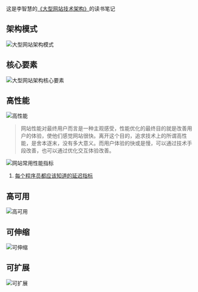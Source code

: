 这是李智慧的[《大型网站技术架构》](https://book.douban.com/subject/25723064/)的读书笔记

## 架构模式

![大型网站架构模式](/images/功能在诗外/大型网站技术架构/大型网站架构模式.png)

## 核心要素

![大型网站架构核心要素](/images/功能在诗外/大型网站技术架构/大型网站架构核心要素.png)

## 高性能

![高性能](/images/功能在诗外/大型网站技术架构/高性能.png)

>网站性能对最终用户而言是一种主观感受，性能优化的最终目的就是改善用户的体验，使他们感觉网站很快。离开这个目的，追求技术上的所谓高性能，是舍本逐末，没有多大意义。而用户体验的快或是慢，可以通过技术手段改善，也可以通过优化交互体验改善。

![网站常用性能指标](/images/功能在诗外/大型网站技术架构/网站常用性能指标.png)

1. [每个程序员都应该知道的延迟指标](https://colin-scott.github.io/personal_website/research/interactive_latency.html)

## 高可用

![高可用](/images/功能在诗外/大型网站技术架构/高可用.png)

## 可伸缩

![可伸缩](/images/功能在诗外/大型网站技术架构/可伸缩.png)

## 可扩展

![可扩展](/images/功能在诗外/大型网站技术架构/可扩展.png)